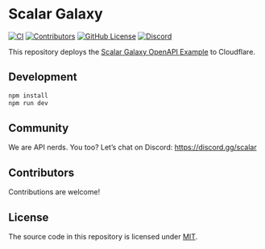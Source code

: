 # Scalar Galaxy

[![CI](https://github.com/scalar/galaxy/actions/workflows/ci.yml/badge.svg)](https://github.com/scalar/galaxy/actions/workflows/ci.yml)
[![Contributors](https://img.shields.io/github/contributors/scalar/galaxy)](https://github.com/scalar/galaxy/graphs/contributors)
[![GitHub License](https://img.shields.io/github/license/scalar/galaxy)](https://github.com/scalar/galaxy/blob/main/LICENSE)
[![Discord](https://img.shields.io/discord/1135330207960678410?style=flat&color=5865F2)](https://discord.gg/scalar)

This repository deploys the [Scalar Galaxy OpenAPI Example](https://github.com/scalar/scalar/tree/main/packages/galaxy) to Cloudflare.

## Development

```txt
npm install
npm run dev
```

## Community

We are API nerds. You too? Let’s chat on Discord: <https://discord.gg/scalar>

## Contributors

<!-- readme: collaborators,contributors -start -->
<!-- readme: collaborators,contributors -end -->

Contributions are welcome!

## License

The source code in this repository is licensed under [MIT](https://github.com/scalar/scalar/blob/main/LICENSE).
